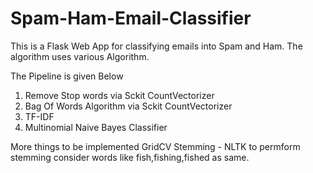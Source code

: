 # Spam-Ham-Email-Classifier
This is a Flask Web App for classifying emails into Spam and Ham. The algorithm uses various Algorithm.

The Pipeline is given Below

1. Remove Stop words via Sckit CountVectorizer
2. Bag Of Words Algorithm  via Sckit CountVectorizer
3. TF-IDF
4. Multinomial Naive Bayes Classifier

More things to be implemented
GridCV
Stemming - NLTK to permform stemming consider words like fish,fishing,fished as same.



